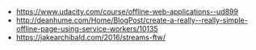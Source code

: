 - https://www.udacity.com/course/offline-web-applications--ud899
- http://deanhume.com/Home/BlogPost/create-a-really--really-simple-offline-page-using-service-workers/10135
- https://jakearchibald.com/2016/streams-ftw/
